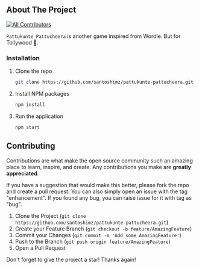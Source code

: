 ## About The Project
<!-- ALL-CONTRIBUTORS-BADGE:START - Do not remove or modify this section -->
[![All Contributors](https://img.shields.io/badge/all_contributors-1-orange.svg?style=flat-square)](#contributors-)
<!-- ALL-CONTRIBUTORS-BADGE:END -->

`Pattukunte Pattucheera` is another game inspired from Wordle. But for Tollywood 🎥.

### Installation

1. Clone the repo
   ```sh
   git clone https://github.com/santoshimz/pattukunte-pattucheera.git
   ```
3. Install NPM packages
   ```sh
   npm install
   ```
4. Run the application
   ```sh
   npm start
   ```

## Contributing

Contributions are what make the open source community such an amazing place to learn, inspire, and create. Any contributions you make are **greatly appreciated**.

If you have a suggestion that would make this better, please fork the repo and create a pull request. You can also simply open an issue with the tag "enhancement". If you found any bug, you can raise issue for it with tag as "bug".


1. Clone the Project (`git clone https://github.com/santoshimz/pattukunte-pattucheera.git`)
2. Create your Feature Branch (`git checkout -b feature/AmazingFeature`)
3. Commit your Changes (`git commit -m 'Add some AmazingFeature'`)
4. Push to the Branch (`git push origin feature/AmazingFeature`)
5. Open a Pull Request



Don't forget to give the project a star! Thanks again!
